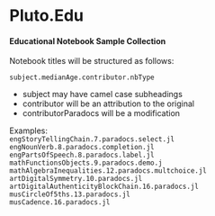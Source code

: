 # Pluto.Edu
#### Educational Notebook Sample Collection

Notebook titles will be structured as follows:  

`subject.medianAge.contributor.nbType`

-  subject may have camel case subheadings  
-  contributor will be an attribution to the original  
-  contributorParadocs will be a modification  

 Examples:  
`engStoryTellingChain.7.paradocs.select.jl`  
`engNounVerb.8.paradocs.completion.jl`  
`engPartsOfSpeech.8.paradocs.label.jl`  
`mathFunctionsObjects.9.paradocs.demo.j`  
`mathAlgebraInequalities.12.paradocs.multchoice.jl`  
`artDigitalSymmetry.10.paradocs.jl`  
`artDigitalAuthenticityBlockChain.16.paradocs.jl`  
`musCircleOf5ths.13.paradocs.jl`  
`musCadence.16.paradocs.jl`
